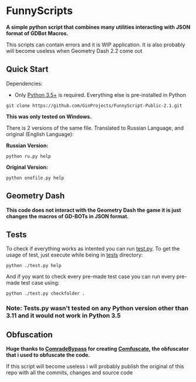 # FunnyScripts
 **A simple python script that combines many utilities interacting with JSON format of GDBot Macros.**

 This scripts can contain errors and it is WIP application. It is also probably will become useless when Geometry Dash 2.2 come out
## **Quick Start**
Dependencies:
- Only [Python 3.5+](https://www.python.org/) is required. Everything else is pre-installed in Python

```console
git clone https://github.com/GinProjects/FunnyScript-Public-2.1.git
```

**This was only tested on Windows.**

There is 2 versions of the same file. Translated to Russian Language, and original (English Language):

**Russian Version:**
```console
python ru.py help
```

**Original Version:**
```console
python onefile.py help
```

## Geometry Dash

**This code does not interact with the Geometry Dash the game it is just changes the macros of GD-BOTs in JSON format.**

## Tests

To check if everything works as intented you can run [test.py](/tests/test.py). To get the usage of test, just execute while being in [tests](/tests/) directory:
```console
python ./test.py help
```

And if yoy want to check every pre-made test case you can run every pre-made test case using:
```console
python ./test.py checkfolder .
```
### Note: Tests.py wasn't tested on any Python version other than 3.11 and it would not work in Python 3.5

## Obfuscation

**Huge thanks to [ComradeBypass](https://github.com/ComradeBypass) for creating [Comfuscate](https://github.com/ComradeBypass/Comfuscate), the obfuscator that i used to obfuscate the code.**

If this script will become useless i will probably publish the original of this repo with all the commits, changes and source code